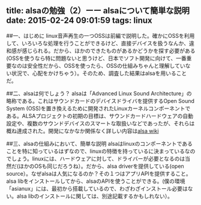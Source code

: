 title: alsaの勉強（2）ーー alsaについて簡単な説明
date: 2015-02-24 09:01:59
tags: linux
---

##一、はじめに
linux音声再生の一つOSSは前編で説明した。確かにOSSを利用して、いろいろな処理を行うことができるけど、直接デバイスを扱うなんか、違和感が感じられる。だから、ほかのできたものがあるかどうかを探す必要がある(OSSを使うなら特に問題ないと思うけど、日本でソフト開発に向けて、一番重要なのは安全性だから、OSSを使ったら、OSSの仕組みちゃんと理解していない状況で、心配をかけちゃう）。そのため、調査した結果はalsaを用いることだ。

##二、alsaは何でしょう？
alsaは「Advanced Linux Sound Architecture」の略称である。これはサウンドカードのデバイスドライバを提供するOpen Sound System (OSS)を置き換えるために開発されたLinuxカーネルコンポーネントである。ALSAプロジェクトの初期の目標は、サウンドカードハードウェアの自動設定や、複数のサウンドデバイスのスマートな取扱いなどであったが、それらは概ね達成された。開発になかなか関係なく詳しい内容は[alsa wiki](http://ja.wikipedia.org/wiki/Advanced_Linux_Sound_Architecture)

##三、alsaの仕組みにおいて、簡単な説明
alsaはlinuxのコンポーネントであることを特に知っているはずなので、linuxの特徴を持っているに決まっているなのでしょう。linuxには、ハードウェアに対して、ドライバーが必要となるのは当然だ(ほかのOSも同じだろうね）。だから、alsa driverを提供している(open source）。なぜalsaは人気になるのか？その１つはアプリAPIを提供すること。alsa libをインストールしてから、alsaのAPIを使うことができる。(僕の環境「asianux」には、最初から搭載しているので、わざわざインストール必要はない。alsa libのインストールに関しては、別途記載するかもしれない）。

